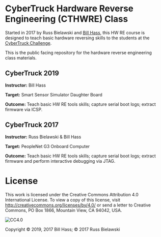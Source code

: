 # CyberTruck Hardware Reverse Engineering (CTHWRE) Class

Started in 2017 by Russ Bielawski and [Bill Hass](https://twitter.com/bhass_), this HW RE course is designed to teach basic hardware reversing skills to the students at the [CyberTruck Challenge](https://cybertruckchallenge.org).

This is the public facing repository for the hardware reverse engineering class materials.

## CyberTruck 2019
**Instructor:** Bill Hass

**Target:** Smart Sensor Simulator Daughter Board

**Outcome:** Teach basic HW RE tools skills; capture serial boot logs; extract firmware via ICSP.

## CyberTruck 2017
**Instructor:** Russ Bielawski & Bill Hass

**Target:** PeopleNet G3 Onboard Computer

**Outcome:** Teach basic HW RE tools skills; capture serial boot logs; extract firmware and perform interactive debugging via JTAG.

# License

This work is licensed under the Creative Commons Attribution 4.0 International License. To view a copy of this license, visit http://creativecommons.org/licenses/by/4.0/ or send a letter to Creative Commons, PO Box 1866, Mountain View, CA 94042, USA.

![CC4.0](https://i.creativecommons.org/l/by/4.0/88x31.png)

Copyright © 2019, 2017 Bill Hass; © 2017 Russ Bielawski
